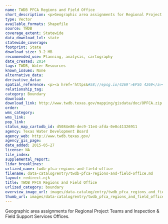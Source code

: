 ```yaml
---
name: TWDB PFCA Regions and Field Office
short_description: <p>Geographic area assignments for Regional Project Teams and Inspection & Field Support Services Offices.</p>
type: Vector
available_formats: Shapefile
source: TWDB
coverage_extent: Statewide
data_download_lvl: state
statewide_coverage: 
footprint: State
download_size: 3.2 MB
recommended_use: Planning, analysis, cartography
date_created: 2014
tags: TWDB, Water Resources
known_issues: None
alternative_data: 
derivative_data: 
spatial_reference: <p><a href='https&#58;//epsg.io/4269'>EPSG 4269</a></p>
relationship_tag: 
category: Boundary
download: 
download_link: http://www.twdb.texas.gov/mapping/gisdata/doc/OPFCA.zip
order: 
wms_category: 
wms_link: 
pop_link: 
status_map_cartodb_id: d5084e86-dec9-11e4-afda-0e0c41326911
agency: Texas Water Development Board
agency_web: http://www.twdb.texas.gov/
agency_gis_page: 
date_added: 2015-05-27
license: NA
tile_index: 
supplemental_report: 
lidar_breaklines: 
urlized_name: twdb-pfca-regions-and-field-office
filename: data-catalog/entry/twdb-pfca-regions-and-field-office.md
layout: redirect.njk
title: TWDB PFCA Regions and Field Office
urlized_category: boundary
overview_image_url: images/data-catalog/entry/twdb_pfca_regions_and_field_office_overview.jpg
thumb_url: images/data-catalog/entry/twdb_pfca_regions_and_field_office_th.jpg
---
```


Geographic area assignments for Regional Project Teams and Inspection & Field Support Services Offices.



